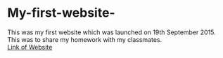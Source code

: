 # My-first-website-
This was my first website which was launched on 19th September 2015. This was to share my homework with my classmates.  
[Link of Website](https://ag5lxtlac2tyx9ljbxlpwq-on.drv.tw/website/)
